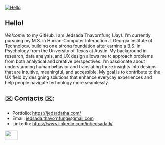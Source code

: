 [![Hello](https://user-images.githubusercontent.com/107713085/188771577-ca5ec4fb-0644-4612-b370-fa54bb5720cc.png)](https://github.com/jedsadatha/jedsadatha)

## Hello! ##
*Welcome!* to my GitHub. I am Jedsada Thavornfung (Jay). I’m currently pursuing my M.S. in Human-Computer Interaction at Georgia Institute of Technology, building on a strong foundation after earning a B.S. in Psychology from the University of Texas at Austin. My background in research, data analysis, and UX design allows me to approach problems from both analytical and creative perspectives. I’m passionate about understanding human behavior and translating those insights into designs that are intuitive, meaningful, and accessible. My goal is to contribute to the UX field by designing solutions that enhance everyday experiences and help people navigate technology more seamlessly.

## ✉️ Contacts ✉️:
* Portfolio: https://jedsadatha.com/
* Email: jedsada.thavornfung@gmail.com
* LinkedIn: https://www.linkedin.com/in/jedsadath/
<p align="left">
<a href="https://www.linkedin.com/in/jedsadath/" target="blank"><img align="center" src="https://www.svgrepo.com/show/354000/linkedin-icon.svg" alt="" height="30" width="40" /></a>
</p>

  
<!--
**jedsadatha/jedsadatha** is a ✨ _special_ ✨ repository because its `README.md` (this file) appears on your GitHub profile.

Here are some ideas to get you started:

- 🔭 I’m currently working on ...
- 🌱 I’m currently learning ...
- 👯 I’m looking to collaborate on ...
- 🤔 I’m looking for help with ...
- 💬 Ask me about ...
- 📫 How to reach me: ...
- 😄 Pronouns: ...
- ⚡ Fun fact: ...

- USE <br> to make the image not stick together (when posting two images).
-->
